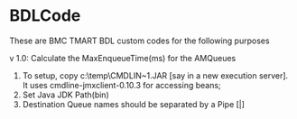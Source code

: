 # BDLCode
These are BMC TMART BDL custom codes for the following purposes

v 1.0: Calculate the MaxEnqueueTime(ms) for the AMQueues

1. To setup, copy c:\temp\CMDLIN~1.JAR [say in a new execution server]. It uses cmdline-jmxclient-0.10.3 for accessing 
 beans;
2. Set Java JDK Path(bin)
3. Destination Queue names should be separated by a Pipe [|]
